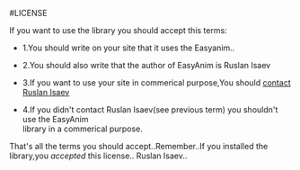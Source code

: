 #LICENSE

If  you  want  to  use  the  library  you  should  accept  this  terms:

*  1.You  should  write  on  your  site  that  it  uses  the  Easyanim..

*  2.You  should  also    write  that  the  author  of  EasyAnim  is  Ruslan  Isaev

*  3.If  you  want  to  use  your  site  in  commerical  purpose,You  should  [contact  Ruslan  Isaev](mailto:rusikisaev@list.ru)

*  4.If  you  didn't  contact  Ruslan  Isaev(see  previous  term)  you  shouldn't  use  the  EasyAnim  
library  in  a  commerical  purpose.

That's  all  the  terms  you  should  accept..Remember..If  you  installed  the  library,you  *accepted*  this  license..
Ruslan  Isaev..

